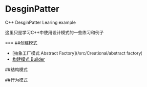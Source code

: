DesginPatter
============

C++ DesginPatter Learing example

这里只是学习C++中使用设计模式的一些练习和例子

===
##创建模式
* [抽象工厂模式 Abstract Factory](/src/Creational/abstract factory)
* [构建模式 Builder](/src/Creational/Builder)

##结构模式

##行为模式